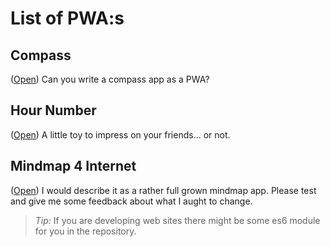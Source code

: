 # List of PWA:s

## Compass
([Open](http://lborgman.github.io/compass/compass.html))
Can you write a compass app as a PWA?

## Hour Number
([Open](http://lborgman.github.io/hour/hour.html))
A little toy to impress on your friends... or not.

## Mindmap 4 Internet
([Open](http://lborgman.github.io/mm4i))
I would describe it as a rather full grown mindmap app.
Please test and give me some feedback about what I aught to change.

> *Tip:* If you are developing web sites there might be some es6 module for you in the repository.